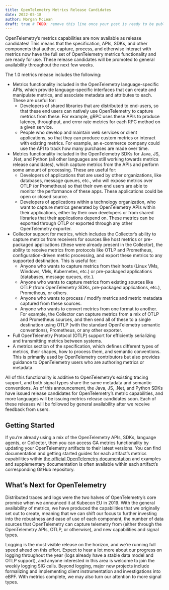 ```yaml
---
title: OpenTelemetry Metrics Release Candidates
date: 2022-05-18
author: Morgan McLean
draft: true # TODO: remove this line once your post is ready to be published
---
```


OpenTelemetry’s metrics capabilities are now available as release candidates! This means that the specification, APIs, SDKs, and other components that author, capture, process, and otherwise interact with metrics now have the full set of OpenTelemetry metrics functionality and are ready for use. These release candidates will be promoted to general availability throughout the next few weeks.

The 1.0 metrics release includes the following:

- Metrics functionality included in the OpenTelemetry language-specific APIs, which provide language-specific interfaces that can create and manipulate metrics, and associate metadata and attributes to each. These are useful for:
    - Developers of shared libraries that are distributed to end-users, so that these end users can natively use OpenTelemetry to capture metrics from these. For example, gRPC uses these APIs to produce latency, throughput, and error rate metrics for each RPC method on a given service.
    - People who develop and maintain web services or client applications, so that they can produce custom metrics or interact with existing metrics. For example, an e-commerce company could use the API to track how many purchases are made over time.
- Metrics functionality included in the OpenTelemetry SDKs for Java, JS, .Net, and Python (all other languages are still working towards metrics release candidates), which capture metrics from the APIs and perform some amount of processing. These are useful for:
    - Developers of applications that are used by other organizations, like databases, message queues, etc., who will expose metrics over OTLP (or Prometheus) so that their own end users are able to monitor the performance of these apps. These applications could be open or closed source.
    - Developers of applications within a technology organization, who want to capture metrics generated by OpenTelemetry APIs within their applications, either by their own developers or from shared libraries that their applications depend on. These metrics can be exported through OTLP or exported through any other OpenTelemetry exporter.
- Collector support for metrics, which includes the Collector’s ability to capture metrics from receivers for sources like host metrics or pre-packaged applications (these were already present in the Collector), the ability to receive metrics from protocols like OTLP and Prometheus, configuration-driven metric processing, and export these metrics to any supported destination. This is useful for:
    - Anyone who wants to capture metrics from their hosts (Linux VMs, Windows, VMs, Kubernetes, etc.) or pre-packaged applications (databases, message queues, etc.).
    - Anyone who wants to capture metrics from existing sources like OTLP (from OpenTelemetry SDKs, pre-packaged applications, etc.), Prometheus, or others.
    - Anyone who wants to process / modify metrics and metric metadata captured from these sources.
    - Anyone who wants to convert metrics from one format to another. For example, the Collector can capture metrics from a mix of OTLP and Prometheus sources, and then send all of these to a single destination using OTLP (with the standard OpenTelemetry semantic conventions), Prometheus, or any other exporter.
- Full OpenTelemetry Protocol (OTLP) support for efficiently serializing and transmitting metrics between systems.
- A metrics section of the specification, which defines different types of metrics, their shapes, how to process them, and semantic conventions. This is primarily used by OpenTelemetry contributors but also provides guidance to OpenTelemetry users who are authoring metrics or metadata.

All of this functionality is additive to OpenTelemetry’s existing tracing support, and both signal types share the same metadata and semantic conventions. As of this announcement, the Java, JS, .Net, and Python SDKs have issued release candidates for OpenTelemetry’s metric capabilities, and more languages will be issuing metrics release candidates soon. Each of these releases will be followed by general availability after we receive feedback from users.

## Getting Started
If you’re already using a mix of the OpenTelemetry APIs, SDKs, language agents, or Collector, then you can access GA metrics functionality by updating your OpenTelemetry artifacts to their latest versions. You can find documentation and getting started guides for each artifact’s metrics capabilities within [the official OpenTelemetry documentation](../../../docs) and examples and supplementary documentation is often available within each artifact’s corresponding GitHub repository.

## What’s Next for OpenTelemetry
Distributed traces and logs were the two halves of OpenTelemetry’s core promise when we announced it at Kubecon EU in 2019. With the general availability of metrics, we have produced the capabilities that we originally set out to create, meaning that we can shift our focus to further investing into the robustness and ease of use of each component, the number of data sources that OpenTelemetry can capture telemetry from (either through the OpenTelemetry APIs, OTLP, or otherwise), and new capabilities and signal types.

Logging is the most visible release on the horizon, and we’re running full speed ahead on this effort. Expect to hear a lot more about our progress on logging throughout the year (logs already have a stable data model and OTLP support), and anyone interested in this area is welcome to join the weekly logging SIG calls. Beyond logging, major new projects include formalizing and implementing client instrumentation and investigations into eBPF. With metrics complete, we may also turn our attention to more signal types.
